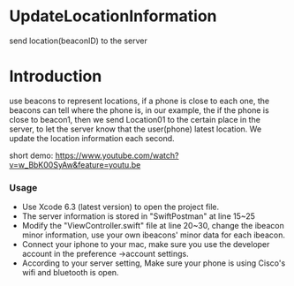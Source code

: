 # UpdateLocationInformation
send location(beaconID) to the server

Introduction
============
use beacons to represent locations, if a phone is close to each one, the beacons can tell where the phone is, in our example, the if the phone is close to beacon1, then we send Location01 to the certain place in the server, to let the server know that the user(phone) latest location.
We update the location information each second. 

short demo:
https://www.youtube.com/watch?v=w_BbK00SyAw&feature=youtu.be


### Usage

* Use Xcode 6.3 (latest version) to open the project file.
* The server information is stored in "SwiftPostman" at line 15~25
* Modify the "ViewController.swift" file at line 20~30, change the ibeacon minor information, use your own ibeacons' minor data for each ibeacon.
* Connect your iphone to your mac, make sure you use the developer account in the preference ->account settings. 
* According to your server setting, Make sure your phone is using Cisco's wifi and bluetooth is open.
 